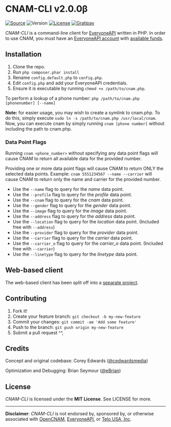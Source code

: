# CNAM-CLI v2.0.0β

[![Source](https://img.shields.io/badge/source-cedwardsmedia/cnam--cli-blue.svg?style=flat-square "Source")](https://www.github.com/cedwardsmedia/cnam-cli)
![Version](https://img.shields.io/badge/version-2.0.0--beta-brightgreen.svg?style=flat-square)
[![License](https://img.shields.io/badge/license-MIT-lightgrey.svg?style=flat-square "License")](./LICENSE)
[![Gratipay](https://img.shields.io/gratipay/cedwardsmedia.svg?style=flat-square "License")](https://gratipay.com/~cedwardsmedia/)

_CNAM-CLI_ is a command-line client for [EveryoneAPI](https://www.everyoneapi.com/) written in PHP. In order to use CNAM, you must have an [EveryoneAPI account](https://www.everyoneapi.com/sign-up)  with [available funds](https://www.everyoneapi.com/pricing).

## Installation

1. Clone the repo.
2. Run `php composer.phar install`
3. Rename `config.default.php` to `config.php`.
4. Edit `config.php` and add your EveryoneAPI credentials.
5. Ensure it is executable by running `chmod +x /path/to/cnam.php`.

To perform a lookup of a phone number: `php /path/to/cnam.php [phonenumber] [--name]`

**Note:** for easier usage, you may wish to create a symlink to cnam.php. To do this, simply execute `sudo ln -s /path/to/cnam.php /usr/local/cnam`. Now, you can execute cnam by simply running `cnam [phone number]` without including the path to cnam.php.

### Data Point Flags

Running `cnam <phone_number>` without specifying any data point flags will cause CNAM to return all available data for the provided number.

Providing one or more data point flags will cause CNAM to return ONLY the selected data points. Example: `cnam 5551234567 --name --carrier` will cause CNAM to return only the name and carrier for the provided number.

- Use the `--name` flag to query for the *name* data point.
- Use the `--profile` flag to query for the *profile* data point.
- Use the `--cnam` flag to query for the *cnam* data point.
- Use the `--gender` flag to query for the *gender* data point.
- Use the `--image` flag to query for the *image* data point.
- Use the `--address` flag to query for the *address* data point.
- Use the `--location` flag to query for the *location* data point. (Included free with `--address`)
- Use the `--provider` flag to query for the *provider* data point.
- Use the `--carrier` flag to query for the *carrier* data point.
- Use the `--carrier_o` flag to query for the *carrier_o* data point. (Included free with `--carrier`)
- Use the `--linetype` flag to query for the *linetype* data point.

## Web-based client
The web-based client has been split off into a [separate project](https://github.com/cedwardsmedia/webcnam).

## Contributing

1. Fork it!
2. Create your feature branch: `git checkout -b my-new-feature`
3. Commit your changes: `git commit -am 'Add some feature'`
4. Push to the branch: `git push origin my-new-feature`
5. Submit a pull request ^^,


## Credits
Concept and original codebase: Corey Edwards ([@cedwardsmedia](https://www.twitter.com/cedwardsmedia))

Optimization and Debugging: Brian Seymour ([@eBrian](http://bri.io))

## License
_CNAM-CLI_ is licensed under the **MIT License**. See LICENSE for more.

---
**Disclaimer**: _CNAM-CLI_ is not endorsed by, sponsored by, or otherwise associated with [OpenCNAM](http://www.opencnam.com), [EveryoneAPI](http://www.everyoneapi.com), or [Telo USA, Inc](http://www.telo.com).
